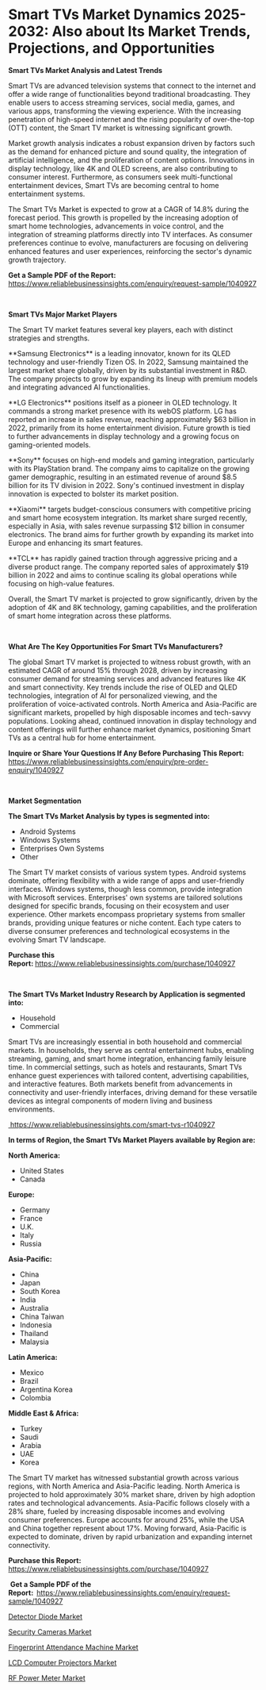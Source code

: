 <p><h1>Smart TVs Market Dynamics 2025-2032: Also about Its Market Trends, Projections, and Opportunities</h1></p><p><strong>Smart TVs Market Analysis and Latest Trends</strong></p>
<p><p>Smart TVs are advanced television systems that connect to the internet and offer a wide range of functionalities beyond traditional broadcasting. They enable users to access streaming services, social media, games, and various apps, transforming the viewing experience. With the increasing penetration of high-speed internet and the rising popularity of over-the-top (OTT) content, the Smart TV market is witnessing significant growth.</p><p>Market growth analysis indicates a robust expansion driven by factors such as the demand for enhanced picture and sound quality, the integration of artificial intelligence, and the proliferation of content options. Innovations in display technology, like 4K and OLED screens, are also contributing to consumer interest. Furthermore, as consumers seek multi-functional entertainment devices, Smart TVs are becoming central to home entertainment systems.</p><p>The Smart TVs Market is expected to grow at a CAGR of 14.8% during the forecast period. This growth is propelled by the increasing adoption of smart home technologies, advancements in voice control, and the integration of streaming platforms directly into TV interfaces. As consumer preferences continue to evolve, manufacturers are focusing on delivering enhanced features and user experiences, reinforcing the sector's dynamic growth trajectory.</p></p>
<p><strong>Get a Sample PDF of the Report:&nbsp;</strong> <a href="https://www.reliablebusinessinsights.com/enquiry/request-sample/1040927?utm_campaign=1117&utm_medium=2&utm_source=Github&utm_content=ia&utm_term=10022025&utm_id=smart-tvs">https://www.reliablebusinessinsights.com/enquiry/request-sample/1040927</a></p>
<p>&nbsp;</p>
<p><strong>Smart TVs Major Market Players</strong></p>
<p><p>The Smart TV market features several key players, each with distinct strategies and strengths. </p><p>**Samsung Electronics** is a leading innovator, known for its QLED technology and user-friendly Tizen OS. In 2022, Samsung maintained the largest market share globally, driven by its substantial investment in R&D. The company projects to grow by expanding its lineup with premium models and integrating advanced AI functionalities.</p><p>**LG Electronics** positions itself as a pioneer in OLED technology. It commands a strong market presence with its webOS platform. LG has reported an increase in sales revenue, reaching approximately $63 billion in 2022, primarily from its home entertainment division. Future growth is tied to further advancements in display technology and a growing focus on gaming-oriented models.</p><p>**Sony** focuses on high-end models and gaming integration, particularly with its PlayStation brand. The company aims to capitalize on the growing gamer demographic, resulting in an estimated revenue of around $8.5 billion for its TV division in 2022. Sony's continued investment in display innovation is expected to bolster its market position.</p><p>**Xiaomi** targets budget-conscious consumers with competitive pricing and smart home ecosystem integration. Its market share surged recently, especially in Asia, with sales revenue surpassing $12 billion in consumer electronics. The brand aims for further growth by expanding its market into Europe and enhancing its smart features.</p><p>**TCL** has rapidly gained traction through aggressive pricing and a diverse product range. The company reported sales of approximately $19 billion in 2022 and aims to continue scaling its global operations while focusing on high-value features.</p><p>Overall, the Smart TV market is projected to grow significantly, driven by the adoption of 4K and 8K technology, gaming capabilities, and the proliferation of smart home integration across these platforms.</p></p>
<p>&nbsp;</p>
<p><strong>What Are The Key Opportunities For Smart TVs Manufacturers?</strong></p>
<p><p>The global Smart TV market is projected to witness robust growth, with an estimated CAGR of around 15% through 2028, driven by increasing consumer demand for streaming services and advanced features like 4K and smart connectivity. Key trends include the rise of OLED and QLED technologies, integration of AI for personalized viewing, and the proliferation of voice-activated controls. North America and Asia-Pacific are significant markets, propelled by high disposable incomes and tech-savvy populations. Looking ahead, continued innovation in display technology and content offerings will further enhance market dynamics, positioning Smart TVs as a central hub for home entertainment.</p></p>
<p><strong>Inquire or Share Your Questions If Any Before Purchasing This Report:</strong> <a href="https://www.reliablebusinessinsights.com/enquiry/pre-order-enquiry/1040927?utm_campaign=1117&utm_medium=2&utm_source=Github&utm_content=ia&utm_term=10022025&utm_id=smart-tvs">https://www.reliablebusinessinsights.com/enquiry/pre-order-enquiry/1040927</a></p>
<p>&nbsp;</p>
<p><strong>Market Segmentation</strong></p>
<p><strong>The Smart TVs Market Analysis by types is segmented into:</strong></p>
<p><ul><li>Android Systems</li><li>Windows Systems</li><li>Enterprises Own Systems</li><li>Other</li></ul></p>
<p><p>The Smart TV market consists of various system types. Android systems dominate, offering flexibility with a wide range of apps and user-friendly interfaces. Windows systems, though less common, provide integration with Microsoft services. Enterprises' own systems are tailored solutions designed for specific brands, focusing on their ecosystem and user experience. Other markets encompass proprietary systems from smaller brands, providing unique features or niche content. Each type caters to diverse consumer preferences and technological ecosystems in the evolving Smart TV landscape.</p></p>
<p><strong>Purchase this Report:&nbsp;</strong><a href="https://www.reliablebusinessinsights.com/purchase/1040927?utm_campaign=1117&utm_medium=2&utm_source=Github&utm_content=ia&utm_term=10022025&utm_id=smart-tvs">https://www.reliablebusinessinsights.com/purchase/1040927</a></p>
<p>&nbsp;</p>
<p><strong>The Smart TVs Market Industry Research by Application is segmented into:</strong></p>
<p><ul><li>Household</li><li>Commercial</li></ul></p>
<p><p>Smart TVs are increasingly essential in both household and commercial markets. In households, they serve as central entertainment hubs, enabling streaming, gaming, and smart home integration, enhancing family leisure time. In commercial settings, such as hotels and restaurants, Smart TVs enhance guest experiences with tailored content, advertising capabilities, and interactive features. Both markets benefit from advancements in connectivity and user-friendly interfaces, driving demand for these versatile devices as integral components of modern living and business environments.</p></p>
<p><a href="https://www.reliablebusinessinsights.com/smart-tvs-r1040927?utm_campaign=1117&utm_medium=2&utm_source=Github&utm_content=ia&utm_term=10022025&utm_id=smart-tvs">&nbsp;https://www.reliablebusinessinsights.com/smart-tvs-r1040927</a></p>
<p><strong>In terms of Region, the Smart TVs Market Players available by Region are:</strong></p>
<p>
    <p> <strong> North America: </strong>
        <ul>
            <li>United States</li>
            <li>Canada</li>
        </ul>
        </p> 
    <p> <strong> Europe: </strong>
        <ul>
            <li>Germany</li>
            <li>France</li>
            <li>U.K.</li>
            <li>Italy</li>
            <li>Russia</li>
        </ul>
        </p> 
    <p> <strong> Asia-Pacific: </strong>
        <ul>
            <li>China</li>
            <li>Japan</li>
            <li>South Korea</li>
            <li>India</li>
            <li>Australia</li>
            <li>China Taiwan</li>
            <li>Indonesia</li>
            <li>Thailand</li>
            <li>Malaysia</li>
        </ul>
        </p> 
    <p> <strong> Latin America: </strong>
        <ul>
            <li>Mexico</li>
            <li>Brazil</li>
            <li>Argentina Korea</li>
            <li>Colombia</li>
        </ul>
        </p> 
    <p> <strong> Middle East & Africa: </strong>
        <ul>
            <li>Turkey</li>
            <li>Saudi</li>
            <li>Arabia</li>
            <li>UAE</li>
            <li>Korea</li>
        </ul>
    </p>
    </p>
<p><p>The Smart TV market has witnessed substantial growth across various regions, with North America and Asia-Pacific leading. North America is projected to hold approximately 30% market share, driven by high adoption rates and technological advancements. Asia-Pacific follows closely with a 28% share, fueled by increasing disposable incomes and evolving consumer preferences. Europe accounts for around 25%, while the USA and China together represent about 17%. Moving forward, Asia-Pacific is expected to dominate, driven by rapid urbanization and expanding internet connectivity.</p></p>
<p><strong>Purchase this Report: </strong><a href="https://www.reliablebusinessinsights.com/purchase/1040927?utm_campaign=1117&utm_medium=2&utm_source=Github&utm_content=ia&utm_term=10022025&utm_id=smart-tvs">https://www.reliablebusinessinsights.com/purchase/1040927</a></p>
<p>&nbsp;<strong>Get a Sample PDF of the Report:&nbsp;&nbsp;</strong><a href="https://www.reliablebusinessinsights.com/enquiry/request-sample/1040927?utm_campaign=1117&utm_medium=2&utm_source=Github&utm_content=ia&utm_term=10022025&utm_id=smart-tvs">https://www.reliablebusinessinsights.com/enquiry/request-sample/1040927</a></p>
<p><strong></strong></p>
<p><p><a href="https://github.com/benhaeneye/Market-Research-Report-List-1/blob/main/detector-diode-market.md?utm_campaign=1117&utm_medium=2&utm_source=Github&utm_content=ia&utm_term=10022025&utm_id=smart-tvs">Detector Diode Market</a></p><p><a href="https://github.com/shewlisapsai/Market-Research-Report-List-1/blob/main/security-cameras-market.md?utm_campaign=1117&utm_medium=2&utm_source=Github&utm_content=ia&utm_term=10022025&utm_id=smart-tvs">Security Cameras Market</a></p><p><a href="https://github.com/chikenmhamdi/Market-Research-Report-List-1/blob/main/fingerprint-attendance-machine-market.md?utm_campaign=1117&utm_medium=2&utm_source=Github&utm_content=ia&utm_term=10022025&utm_id=smart-tvs">Fingerprint Attendance Machine Market</a></p><p><a href="https://github.com/hunanuzmez/Market-Research-Report-List-1/blob/main/lcd-computer-projectors-market.md?utm_campaign=1117&utm_medium=2&utm_source=Github&utm_content=ia&utm_term=10022025&utm_id=smart-tvs">LCD Computer Projectors Market</a></p><p><a href="https://github.com/mriwacraane/Market-Research-Report-List-1/blob/main/rf-power-meter-market.md?utm_campaign=1117&utm_medium=2&utm_source=Github&utm_content=ia&utm_term=10022025&utm_id=smart-tvs">RF Power Meter Market</a></p></p>